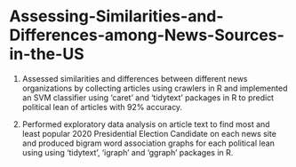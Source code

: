 # Assessing-Similarities-and-Differences-among-News-Sources-in-the-US

1. Assessed similarities and differences between different news organizations by collecting articles using crawlers in R and implemented an SVM classifier using ‘caret’ and ‘tidytext’ packages in R to predict
political lean of articles with 92% accuracy.

2. Performed exploratory data analysis on article text to find most and least popular 2020 Presidential Election Candidate on each news site and produced bigram word association graphs for each political lean using
using ‘tidytext’, ‘igraph’ and ‘ggraph’ packages in R.

